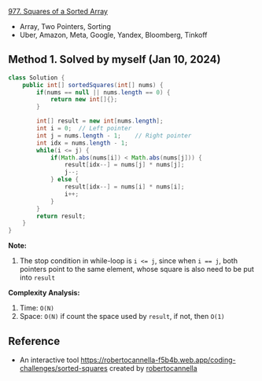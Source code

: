 [977. Squares of a Sorted Array](https://leetcode.com/problems/squares-of-a-sorted-array/description/)

* Array, Two Pointers, Sorting
* Uber, Amazon, Meta, Google, Yandex, Bloomberg, Tinkoff


## Method 1. Solved by myself (Jan 10, 2024)
```Java
class Solution {
    public int[] sortedSquares(int[] nums) {
        if(nums == null || nums.length == 0) {
            return new int[]{};
        }

        int[] result = new int[nums.length];
        int i = 0;  // Left pointer
        int j = nums.length - 1;    // Right pointer
        int idx = nums.length - 1;
        while(i <= j) {
            if(Math.abs(nums[i]) < Math.abs(nums[j])) {
                result[idx--] = nums[j] * nums[j];
                j--;
            } else {
                result[idx--] = nums[i] * nums[i];
                i++;
            }
        }
        return result;
    }
}
```
**Note:**
1. The stop condition in while-loop is `i <= j`, since when `i == j`, both pointers point to the same element, whose square is also need to be put into `result`

**Complexity Analysis:**
1. Time: `O(N)`
2. Space: `O(N)` if count the space used by `result`, if not, then `O(1)`


## Reference
* An interactive tool https://robertocannella-f5b4b.web.app/coding-challenges/sorted-squares created by [robertocannella](https://leetcode.com/problems/squares-of-a-sorted-array/description/comments/1576438)

